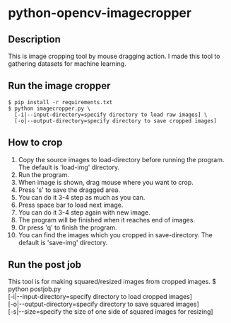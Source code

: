 python-opencv-imagecropper
==========================

Description
-----------

This is image cropping tool by mouse dragging action.
I made this tool to gathering datasets for machine learning.

Run the image cropper
---------------------

<pre><code>$ pip install -r requirements.txt
$ python imagecropper.py \
  [-i|--input-directory=specify directory to load raw images] \
  [-o|--output-directory=specify directory to save cropped images]
</code></pre>

How to crop
-----------
1. Copy the source images to load-directory before running the program. The default is 'load-img' directory.
1. Run the program.
1. When image is shown, drag mouse where you want to crop.
1. Press 's' to save the dragged area.
1. You can do it 3-4 step as much as you can.
1. Press space bar to load next image.
1. You can do it 3-4 step again with new image.
1. The program will be finished when it reaches end of images.
1. Or press 'q' to finish the program.
1. You can find the images which you cropped in save-directory. The default is 'save-img' directory.

Run the post job
----------------

This tool is for making squared/resized images from cropped images.
$ python postjob.py \
  [-i|--input-directory=specify directory to load cropped images] \
  [-o|--output-directory=specify directory to save squared images] \
  [-s|--size=specify the size of one side of squared images for resizing]
</code></pre>
